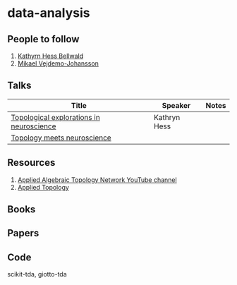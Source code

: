 # data-analysis

## People to follow

1. [Kathyrn Hess Bellwald](https://www.epfl.ch/labs/hessbellwald-lab/hessbellwald/)
2. [Mikael Vejdemo-Johansson](https://mikael.johanssons.org/)

## Talks 


| Title | Speaker | Notes |
| ----- | ------- | ----- |
| [Topological explorations in neuroscience](https://www.youtube.com/watch?v=Cy9iJbJmqQQ) | Kathryn Hess | |
| [Topology meets neuroscience](https://www.youtube.com/watch?v=vD27zKxoio0&list=PL4kY-dS_mSmJ4DU2OmOUWB8QIN5nG0CMv&index=7) | | | 


## Resources

1. [Applied Algebraic Topology Network YouTube channel](https://www.youtube.com/c/AppliedAlgebraicTopologyNetwork/videos)
2. [Applied Topology](https://appliedtopology.org/)


## Books

## Papers 


## Code

scikit-tda, giotto-tda

